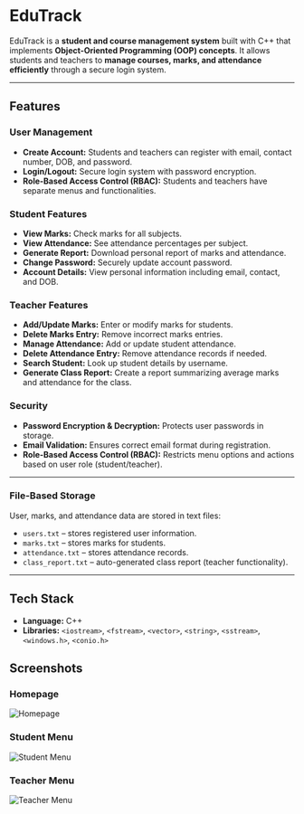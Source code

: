 # EduTrack

EduTrack is a **student and course management system** built with C++ that implements **Object-Oriented Programming (OOP) concepts**. It allows students and teachers to **manage courses, marks, and attendance efficiently** through a secure login system.

---

## Features

### User Management
- **Create Account:** Students and teachers can register with email, contact number, DOB, and password.  
- **Login/Logout:** Secure login system with password encryption.  
- **Role-Based Access Control (RBAC):** Students and teachers have separate menus and functionalities.  

### Student Features
- **View Marks:** Check marks for all subjects.  
- **View Attendance:** See attendance percentages per subject.  
- **Generate Report:** Download personal report of marks and attendance.  
- **Change Password:** Securely update account password.  
- **Account Details:** View personal information including email, contact, and DOB. 

### Teacher Features
- **Add/Update Marks:** Enter or modify marks for students.  
- **Delete Marks Entry:** Remove incorrect marks entries.  
- **Manage Attendance:** Add or update student attendance.  
- **Delete Attendance Entry:** Remove attendance records if needed.  
- **Search Student:** Look up student details by username.  
- **Generate Class Report:** Create a report summarizing average marks and attendance for the class.  

### Security
- **Password Encryption & Decryption:** Protects user passwords in storage.  
- **Email Validation:** Ensures correct email format during registration.  
- **Role-Based Access Control (RBAC):** Restricts menu options and actions based on user role (student/teacher).  

---

### File-Based Storage
User, marks, and attendance data are stored in text files:  
- `users.txt` – stores registered user information.  
- `marks.txt` – stores marks for students.  
- `attendance.txt` – stores attendance records.  
- `class_report.txt` – auto-generated class report (teacher functionality).  

---

## Tech Stack
- **Language:** C++  
- **Libraries:** `<iostream>`, `<fstream>`, `<vector>`, `<string>`, `<sstream>`, `<windows.h>`, `<conio.h>`

## Screenshots

### Homepage
![Homepage](images/homepage.png)

### Student Menu
![Student Menu](images/student_menu.png)

### Teacher Menu
![Teacher Menu](images/teacher_menu.png)

